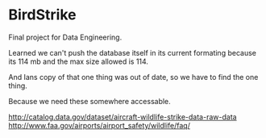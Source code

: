 # BirdStrike
Final project for Data Engineering.

Learned we can't push the database itself in its current formating because its 114 mb and the max size allowed is 114.

And Ians copy of that one thing was out of date, so we have to find the one thing. 

Because we need these somewhere accessable. 

http://catalog.data.gov/dataset/aircraft-wildlife-strike-data-raw-data
http://www.faa.gov/airports/airport_safety/wildlife/faq/
